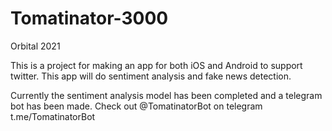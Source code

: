 # Tomatinator-3000
Orbital 2021

This is a project for making an app for both iOS and Android to support twitter.
This app will do sentiment analysis and fake news detection.

Currently the sentiment analysis model has been completed and a telegram bot has been made.
Check out @TomatinatorBot on telegram
t.me/TomatinatorBot
